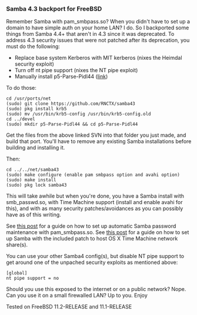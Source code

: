 ### Samba 4.3 backport for FreeBSD

Remember Samba with pam_smbpass.so?  When you didn't have to set up a domain to have simple auth on your home LAN?  I do.
So I backported some things from Samba 4.4+ that aren't in 4.3 since it was deprecated.  To address 4.3 security issues that
were not patched after its deprecation, you must do the following:

* Replace base system Kerberos with MIT kerberos (nixes the Heimdal security exploit)
* Turn off nt pipe support (nixes the NT pipe exploit)
* Manually install p5-Parse-Pidl44 ([link](https://svnweb.freebsd.org/ports/head/devel/p5-Parse-Pidl44/?pathrev=457765))

To do those:

```
cd /usr/ports/net
(sudo) git clone https://github.com/RNCTX/samba43
(sudo) pkg install krb5
(sudo) mv /usr/bin/krb5-config /usr/bin/krb5-config.old
cd ../devel
(sudo) mkdir p5-Parse-Pidl44 && cd p5-Parse-Pidl44
```

Get the files from the above linked SVN into that folder you just made, and build that port.  You'll have to remove any
existing Samba installations before building and installing it.

Then:

```
cd ../../net/samba43
(sudo) make configure (enable pam smbpass option and avahi option)
(sudo) make install
(sudo) pkg lock samba43
```

This will take awhile but when you're done, you have a Samba install with smb_passwd.so, with Time Machine support (install
and enable avahi for this), and with as many security patches/avoidances as you can possibly have as of this writing.

See [this post](https://forums.freebsd.org/threads/howto-samba-with-pam_smbpass-using-your-system-account-with-samba.49581/) for a 
guide on how to set up automatic Samba password maintenance with pam_smbpass.so. See [this post](https://ubuntuforums.org/showthread.php?t=2369257) for a guide on how to set up Samba with the included patch to host OS X Time Machine network share(s).

You can use your other Samba4 config(s), but disable NT pipe support to get around one of the unpached security exploits as mentioned above:

```
[global]
nt pipe support = no
```

Should you use this exposed to the internet or on a public network?  Nope.  Can you use it on a small firewalled LAN? Up to you. Enjoy

Tested on FreeBSD 11.2-RELEASE and 11.1-RELEASE
